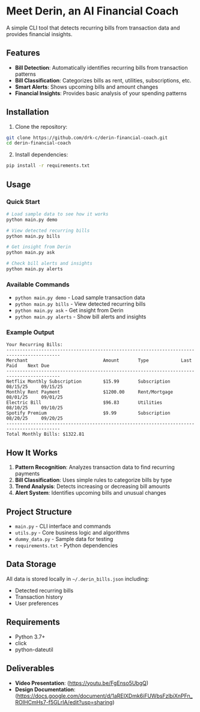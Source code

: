# Meet Derin, an AI Financial Coach

A simple CLI tool that detects recurring bills from transaction data and provides financial insights.

## Features

- **Bill Detection**: Automatically identifies recurring bills from transaction patterns
- **Bill Classification**: Categorizes bills as rent, utilities, subscriptions, etc.
- **Smart Alerts**: Shows upcoming bills and amount changes
- **Financial Insights**: Provides basic analysis of your spending patterns

## Installation

1. Clone the repository:
```bash
git clone https://github.com/drk-c/derin-financial-coach.git
cd derin-financial-coach
```

2. Install dependencies:
```bash
pip install -r requirements.txt
```

## Usage

### Quick Start

```bash
# Load sample data to see how it works
python main.py demo

# View detected recurring bills
python main.py bills

# Get insight from Derin
python main.py ask

# Check bill alerts and insights
python main.py alerts
```

### Available Commands

- `python main.py demo` - Load sample transaction data
- `python main.py bills` - View detected recurring bills
- `python main.py ask` - Get insight from Derin
- `python main.py alerts` - Show bill alerts and insights

### Example Output

```
Your Recurring Bills:
------------------------------------------------------------------------------------------
Merchant                            Amount       Type            Last Paid    Next Due
------------------------------------------------------------------------------------------
Netflix Monthly Subscription        $15.99       Subscription    08/15/25     09/15/25
Monthly Rent Payment                $1200.00     Rent/Mortgage   08/01/25     09/01/25
Electric Bill                       $96.83       Utilities       08/10/25     09/10/25
Spotify Premium                     $9.99        Subscription    08/20/25     09/20/25
------------------------------------------------------------------------------------------
Total Monthly Bills: $1322.81
```

## How It Works

1. **Pattern Recognition**: Analyzes transaction data to find recurring payments
2. **Bill Classification**: Uses simple rules to categorize bills by type
3. **Trend Analysis**: Detects increasing or decreasing bill amounts
4. **Alert System**: Identifies upcoming bills and unusual changes

## Project Structure

- `main.py` - CLI interface and commands
- `utils.py` - Core business logic and algorithms
- `dummy_data.py` - Sample data for testing
- `requirements.txt` - Python dependencies

## Data Storage

All data is stored locally in `~/.derin_bills.json` including:
- Detected recurring bills
- Transaction history
- User preferences

## Requirements

- Python 3.7+
- click
- python-dateutil

## Deliverables

- **Video Presentation**: (https://youtu.be/FgEnso5UbgQ)
- **Design Documentation**: (https://docs.google.com/document/d/1aREIXDmk6iFUWbsFzlbiXnPFn_ROIHCmHs7-f5GLrIA/edit?usp=sharing)
